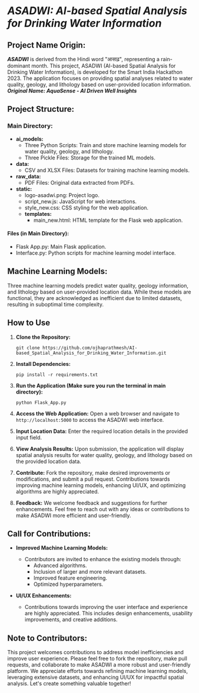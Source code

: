 # _ASADWI: AI-based Spatial Analysis for Drinking Water Information_

## Project Name Origin:
**_ASADWI_** is derived from the Hindi word "आसाढ़", representing a rain-dominant month. This project, ASADWI (AI-based Spatial Analysis for Drinking Water Information), is developed for the Smart India Hackathon 2023. The application focuses on providing spatial analyses related to water quality, geology, and lithology based on user-provided location information.
___Original Name: AquaSense - AI Driven Well Insights___

## Project Structure:
### Main Directory:
- **ai_models:**
  - Three Python Scripts: Train and store machine learning models for water quality, geology, and lithology.
  - Three Pickle Files: Storage for the trained ML models.
- **data:**
  - CSV and XLSX Files: Datasets for training machine learning models.
- **raw_data:**
  - PDF Files: Original data extracted from PDFs.
- **static:**
  - logo-asadwi.png: Project logo.
  - script_new.js: JavaScript for web interactions.
  - style_new.css: CSS styling for the web application.
  - **templates:**
    - main_new.html: HTML template for the Flask web application.
#### Files (in Main Directory):
- Flask App.py: Main Flask application.
- Interface.py: Python scripts for machine learning model interface.

## Machine Learning Models:
Three machine learning models predict water quality, geology information, and lithology based on user-provided location data. While these models are functional, they are acknowledged as inefficient due to limited datasets, resulting in suboptimal time complexity.

## How to Use
1. **Clone the Repository:**
   ```
   git clone https://github.com/ojhaprathmesh/AI-based_Spatial_Analysis_for_Drinking_Water_Information.git
   ```
   
2. **Install Dependencies:**
   ```
   pip install -r requirements.txt
   ```
   
3. **Run the Application (Make sure you run the terminal in main directory):**
   ```
   python Flask_App.py
   ```

4. **Access the Web Application:**
   Open a web browser and navigate to `http://localhost:5000` to access the ASADWI web interface.

5. **Input Location Data:**
   Enter the required location details in the provided input field.

6. **View Analysis Results:**
   Upon submission, the application will display spatial analysis results for water quality, geology, and lithology based on the provided location data.

7. **Contribute:**
   Fork the repository, make desired improvements or modifications, and submit a pull request. Contributions towards improving machine learning models, enhancing UI/UX, and optimizing algorithms are highly appreciated.

8. **Feedback:**
   We welcome feedback and suggestions for further enhancements. Feel free to reach out with any ideas or contributions to make ASADWI more efficient and user-friendly.

## Call for Contributions:
- **Improved Machine Learning Models:**
  - Contributors are invited to enhance the existing models through:
    - Advanced algorithms.
    - Inclusion of larger and more relevant datasets.
    - Improved feature engineering.
    - Optimized hyperparameters.

- **UI/UX Enhancements:**
  - Contributions towards improving the user interface and experience are highly appreciated. This includes design enhancements, usability improvements, and creative additions.

## Note to Contributors:
This project welcomes contributions to address model inefficiencies and improve user experience. Please feel free to fork the repository, make pull requests, and collaborate to make ASADWI a more robust and user-friendly platform. We appreciate efforts towards refining machine learning models, leveraging extensive datasets, and enhancing UI/UX for impactful spatial analysis. Let's create something valuable together!

